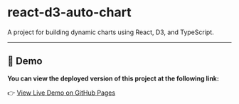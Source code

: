 # react-d3-auto-chart

A project for building dynamic charts using React, D3, and TypeScript.

---

## 🧪 Demo

**You can view the deployed version of this project at the following link:**

👉 [View Live Demo on GitHub Pages](https://mohammad-ebrahimiyan.github.io/react-d3-auto-chart/)
